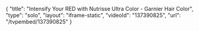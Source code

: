 {
    "title": "Intensify Your RED with Nutrisse Ultra Color - Garnier Hair Color",
    "type": "solo",
    "layout": "iframe-static",
    "videoId": "137390825",
    "url": "\/tvpembed\/137390825"
}